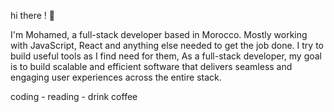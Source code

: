 hi there ! 👋


I'm Mohamed, a full-stack developer based in Morocco.
Mostly working with JavaScript, React and anything else needed to get the job done. I try to build useful tools as I find need for them,
 As a full-stack developer, my goal is to build scalable and efficient software that delivers seamless and engaging user experiences across the entire stack.

coding - reading - drink coffee
